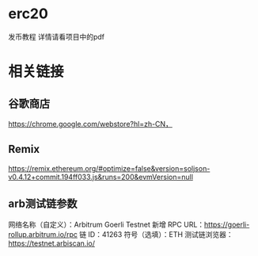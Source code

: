 # erc20
发币教程 详情请看项目中的pdf
# 相关链接 
## 谷歌商店
https://chrome.google.com/webstore?hl=zh-CN，

## Remix

https://remix.ethereum.org/#optimize=false&version=soljson-v0.4.12+commit.194ff033.js&runs=200&evmVersion=null

## arb测试链参数

网络名称（自定义）：Arbitrum Goerli Testnet 
新增 RPC URL：https://goerli-rollup.arbitrum.io/rpc
链 ID：41263
符号（选填）：ETH
测试链浏览器：https://testnet.arbiscan.io/
